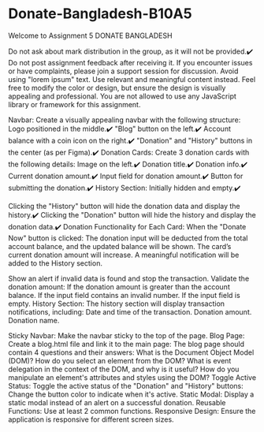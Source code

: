# Donate-Bangladesh-B10A5

Welcome to Assignment 5
 DONATE BANGLADESH
<!--! Key Rule -->
Do not ask about mark distribution in the group, as it will not be provided.✔️
Do not post assignment feedback after receiving it. If you encounter issues or have complaints, please join a support session for discussion.
Avoid using "lorem ipsum" text. Use relevant and meaningful content instead.
Feel free to modify the color or design, but ensure the design is visually appealing and professional.
You are not allowed to use any JavaScript library or framework for this assignment.
<!--! Design -->
Navbar: Create a visually appealing navbar with the following structure:
Logo positioned in the middle.✔️
"Blog" button on the left.✔️
Account balance with a coin icon on the right.✔️
"Donation" and "History" buttons in the center (as per Figma).✔️
Donation Cards: Create 3 donation cards with the following details:
Image on the left.✔️
Donation title.✔️
Donation info.✔️
Current donation amount.✔️
Input field for donation amount.✔️
Button for submitting the donation.✔️
History Section: Initially hidden and empty.✔️
<!--! Functionalities -->
<!--! Donation and History Button Functionality: -->
Clicking the "History" button will hide the donation data and display the history.✔️
Clicking the "Donation" button will hide the history and display the donation data.✔️
Donation Functionality for Each Card:
When the "Donate Now" button is clicked:
The donation input will be deducted from the total account balance, and the updated balance will be shown.
The card’s current donation amount will increase.
A meaningful notification will be added to the History section.
<!--! Input Validation: -->
Show an alert if invalid data is found and stop the transaction.
Validate the donation amount:
If the donation amount is greater than the account balance.
If the input field contains an invalid number.
If the input field is empty.
History Section:
The history section will display transaction notifications, including:
Date and time of the transaction.
Donation amount.
Donation name.
<!--! Challenges -->
Sticky Navbar: Make the navbar sticky to the top of the page.
Blog Page: Create a blog.html file and link it to the main page:
The blog page should contain 4 questions and their answers:
What is the Document Object Model (DOM)?
How do you select an element from the DOM?
What is event delegation in the context of the DOM, and why is it useful?
How do you manipulate an element's attributes and styles using the DOM?
Toggle Active Status: Toggle the active status of the "Donation" and "History" buttons:
Change the button color to indicate when it's active.
Static Modal: Display a static modal instead of an alert on a successful donation.
Reusable Functions: Use at least 2 common functions.
Responsive Design: Ensure the application is responsive for different screen sizes.
